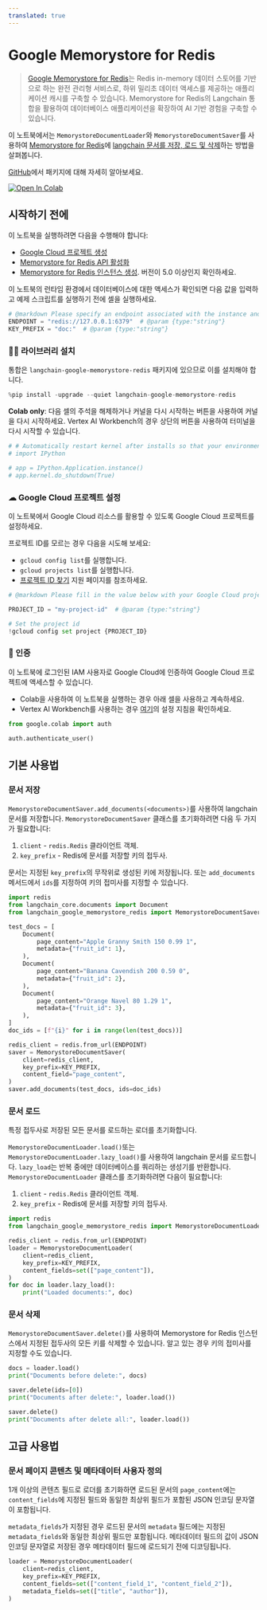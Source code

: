 ```yaml
---
translated: true
---
```


# Google Memorystore for Redis

> [Google Memorystore for Redis](https://cloud.google.com/memorystore/docs/redis/memorystore-for-redis-overview)는 Redis in-memory 데이터 스토어를 기반으로 하는 완전 관리형 서비스로, 하위 밀리초 데이터 액세스를 제공하는 애플리케이션 캐시를 구축할 수 있습니다. Memorystore for Redis의 Langchain 통합을 활용하여 데이터베이스 애플리케이션을 확장하여 AI 기반 경험을 구축할 수 있습니다.

이 노트북에서는 `MemorystoreDocumentLoader`와 `MemorystoreDocumentSaver`를 사용하여 [Memorystore for Redis](https://cloud.google.com/memorystore/docs/redis/memorystore-for-redis-overview)에 [langchain 문서를 저장, 로드 및 삭제](/docs/modules/data_connection/document_loaders/)하는 방법을 살펴봅니다.

[GitHub](https://github.com/googleapis/langchain-google-memorystore-redis-python/)에서 패키지에 대해 자세히 알아보세요.

[![Open In Colab](https://colab.research.google.com/assets/colab-badge.svg)](https://colab.research.google.com/github/googleapis/langchain-google-memorystore-redis-python/blob/main/docs/document_loader.ipynb)

## 시작하기 전에

이 노트북을 실행하려면 다음을 수행해야 합니다:

* [Google Cloud 프로젝트 생성](https://developers.google.com/workspace/guides/create-project)
* [Memorystore for Redis API 활성화](https://console.cloud.google.com/flows/enableapi?apiid=redis.googleapis.com)
* [Memorystore for Redis 인스턴스 생성](https://cloud.google.com/memorystore/docs/redis/create-instance-console). 버전이 5.0 이상인지 확인하세요.

이 노트북의 런타임 환경에서 데이터베이스에 대한 액세스가 확인되면 다음 값을 입력하고 예제 스크립트를 실행하기 전에 셀을 실행하세요.

```python
# @markdown Please specify an endpoint associated with the instance and a key prefix for demo purpose.
ENDPOINT = "redis://127.0.0.1:6379"  # @param {type:"string"}
KEY_PREFIX = "doc:"  # @param {type:"string"}
```

### 🦜🔗 라이브러리 설치

통합은 `langchain-google-memorystore-redis` 패키지에 있으므로 이를 설치해야 합니다.

```python
%pip install -upgrade --quiet langchain-google-memorystore-redis
```

**Colab only**: 다음 셀의 주석을 해제하거나 커널을 다시 시작하는 버튼을 사용하여 커널을 다시 시작하세요. Vertex AI Workbench의 경우 상단의 버튼을 사용하여 터미널을 다시 시작할 수 있습니다.

```python
# # Automatically restart kernel after installs so that your environment can access the new packages
# import IPython

# app = IPython.Application.instance()
# app.kernel.do_shutdown(True)
```

### ☁ Google Cloud 프로젝트 설정

이 노트북에서 Google Cloud 리소스를 활용할 수 있도록 Google Cloud 프로젝트를 설정하세요.

프로젝트 ID를 모르는 경우 다음을 시도해 보세요:

* `gcloud config list`를 실행합니다.
* `gcloud projects list`를 실행합니다.
* [프로젝트 ID 찾기](https://support.google.com/googleapi/answer/7014113) 지원 페이지를 참조하세요.

```python
# @markdown Please fill in the value below with your Google Cloud project ID and then run the cell.

PROJECT_ID = "my-project-id"  # @param {type:"string"}

# Set the project id
!gcloud config set project {PROJECT_ID}
```

### 🔐 인증

이 노트북에 로그인된 IAM 사용자로 Google Cloud에 인증하여 Google Cloud 프로젝트에 액세스할 수 있습니다.

- Colab을 사용하여 이 노트북을 실행하는 경우 아래 셀을 사용하고 계속하세요.
- Vertex AI Workbench를 사용하는 경우 [여기](https://github.com/GoogleCloudPlatform/generative-ai/tree/main/setup-env)의 설정 지침을 확인하세요.

```python
from google.colab import auth

auth.authenticate_user()
```

## 기본 사용법

### 문서 저장

`MemorystoreDocumentSaver.add_documents(<documents>)`를 사용하여 langchain 문서를 저장합니다. `MemorystoreDocumentSaver` 클래스를 초기화하려면 다음 두 가지가 필요합니다:

1. `client` - `redis.Redis` 클라이언트 객체.
1. `key_prefix` - Redis에 문서를 저장할 키의 접두사.

문서는 지정된 `key_prefix`의 무작위로 생성된 키에 저장됩니다. 또는 `add_documents` 메서드에서 `ids`를 지정하여 키의 접미사를 지정할 수 있습니다.

```python
import redis
from langchain_core.documents import Document
from langchain_google_memorystore_redis import MemorystoreDocumentSaver

test_docs = [
    Document(
        page_content="Apple Granny Smith 150 0.99 1",
        metadata={"fruit_id": 1},
    ),
    Document(
        page_content="Banana Cavendish 200 0.59 0",
        metadata={"fruit_id": 2},
    ),
    Document(
        page_content="Orange Navel 80 1.29 1",
        metadata={"fruit_id": 3},
    ),
]
doc_ids = [f"{i}" for i in range(len(test_docs))]

redis_client = redis.from_url(ENDPOINT)
saver = MemorystoreDocumentSaver(
    client=redis_client,
    key_prefix=KEY_PREFIX,
    content_field="page_content",
)
saver.add_documents(test_docs, ids=doc_ids)
```

### 문서 로드

특정 접두사로 저장된 모든 문서를 로드하는 로더를 초기화합니다.

`MemorystoreDocumentLoader.load()`또는 `MemorystoreDocumentLoader.lazy_load()`를 사용하여 langchain 문서를 로드합니다. `lazy_load`는 반복 중에만 데이터베이스를 쿼리하는 생성기를 반환합니다. `MemorystoreDocumentLoader` 클래스를 초기화하려면 다음이 필요합니다:

1. `client` - `redis.Redis` 클라이언트 객체.
1. `key_prefix` - Redis에 문서를 저장할 키의 접두사.

```python
import redis
from langchain_google_memorystore_redis import MemorystoreDocumentLoader

redis_client = redis.from_url(ENDPOINT)
loader = MemorystoreDocumentLoader(
    client=redis_client,
    key_prefix=KEY_PREFIX,
    content_fields=set(["page_content"]),
)
for doc in loader.lazy_load():
    print("Loaded documents:", doc)
```

### 문서 삭제

`MemorystoreDocumentSaver.delete()`를 사용하여 Memorystore for Redis 인스턴스에서 지정된 접두사의 모든 키를 삭제할 수 있습니다. 알고 있는 경우 키의 접미사를 지정할 수도 있습니다.

```python
docs = loader.load()
print("Documents before delete:", docs)

saver.delete(ids=[0])
print("Documents after delete:", loader.load())

saver.delete()
print("Documents after delete all:", loader.load())
```

## 고급 사용법

### 문서 페이지 콘텐츠 및 메타데이터 사용자 정의

1개 이상의 콘텐츠 필드로 로더를 초기화하면 로드된 문서의 `page_content`에는 `content_fields`에 지정된 필드와 동일한 최상위 필드가 포함된 JSON 인코딩 문자열이 포함됩니다.

`metadata_fields`가 지정된 경우 로드된 문서의 `metadata` 필드에는 지정된 `metadata_fields`와 동일한 최상위 필드만 포함됩니다. 메타데이터 필드의 값이 JSON 인코딩 문자열로 저장된 경우 메타데이터 필드에 로드되기 전에 디코딩됩니다.

```python
loader = MemorystoreDocumentLoader(
    client=redis_client,
    key_prefix=KEY_PREFIX,
    content_fields=set(["content_field_1", "content_field_2"]),
    metadata_fields=set(["title", "author"]),
)
```
